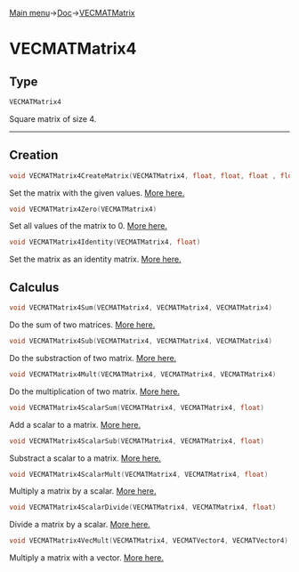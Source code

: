[Main menu](../../Readme.md)->[Doc](../VECMATKit.md)->[VECMATMatrix](VECMATMatrix.md)

# **VECMATMatrix4**
## **Type**

```C
VECMATMatrix4
```
Square matrix of size 4.
_____________
## **Creation**

```C
void VECMATMatrix4CreateMatrix(VECMATMatrix4, float, float, float , float, float, float, float, float, float, float, float, float, float, float, float, float)
```
Set the matrix with the given values. [More here.](./functions/VECMATMatrix4/VECMATMatrix4CreateMatrix.md)

```C
void VECMATMatrix4Zero(VECMATMatrix4)
```
Set all values of the matrix to 0. [More here.](./functions/VECMATMatrix4/VECMATMatrix4Zero.md)

```C
void VECMATMatrix4Identity(VECMATMatrix4, float)
```
Set the matrix as an identity matrix. [More here.](./functions/VECMATMatrix4/VECMATMatrix4Identity.md)

## **Calculus**
```C
void VECMATMatrix4Sum(VECMATMatrix4, VECMATMatrix4, VECMATMatrix4)
```
Do the sum of two matrices. [More here.](./functions/VECMATMatrix4/VECMATMatrix4Sum.md)

```C
void VECMATMatrix4Sub(VECMATMatrix4, VECMATMatrix4, VECMATMatrix4)
```
Do the substraction of two matrix. [More here.](./functions/VECMATMatrix4/VECMATMatrix4Sub.md)

```C
void VECMATMatrix4Mult(VECMATMatrix4, VECMATMatrix4, VECMATMatrix4)
```
Do the multiplication of two matrix. [More here.](./functions/VECMATMatrix4/VECMATMatrix4Sub.md)

```C
void VECMATMatrix4ScalarSum(VECMATMatrix4, VECMATMatrix4, float)
```
Add a scalar to a matrix. [More here.](./functions/VECMATMatrix4/VECMATMatrix4ScalarSum.md)

```C
void VECMATMatrix4ScalarSub(VECMATMatrix4, VECMATMatrix4, float)
```
Substract a scalar to a matrix. [More here.](./functions/VECMATVector4/VECMATMatrix4ScalarSub.md)

```C
void VECMATMatrix4ScalarMult(VECMATMatrix4, VECMATMatrix4, float)
```
Multiply a matrix by a scalar. [More here.](./functions/VECMATMatrix4/VECMATMatrix4ScalarMult.md)

```C
void VECMATMatrix4ScalarDivide(VECMATMatrix4, VECMATMatrix4, float)
```
Divide a matrix by a scalar. [More here.](./functions/VECMATMatrix4/VECMATMatrix4ScalarDivide.md)

```C
void VECMATMatrix4VecMult(VECMATMatrix4, VECMATVector4, VECMATVector4)
```
Multiply a matrix with a vector. [More here.](./functions/VECMATMatrix4/VECMATMatrix4VecMult.md)
